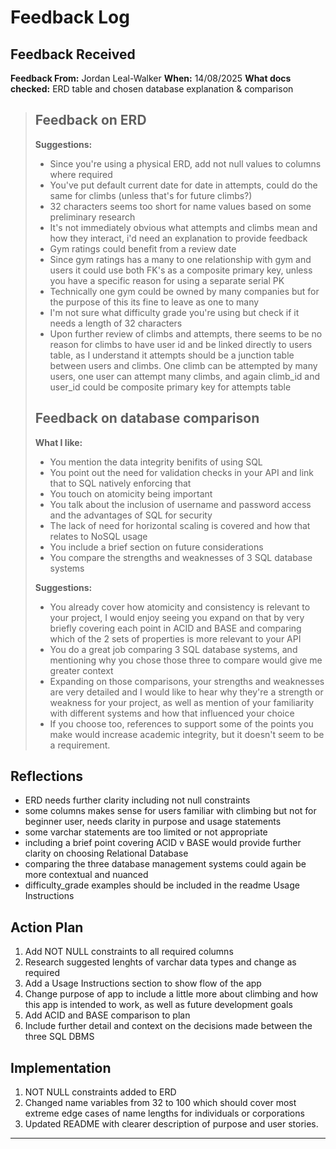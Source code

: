 # Feedback Log

## Feedback Received

**Feedback From:** Jordan Leal-Walker
**When:** 14/08/2025
**What docs checked:** ERD table and chosen database explanation & comparison

>## Feedback on ERD
>
>**Suggestions:**
>
>- Since you're using a physical ERD, add not null values to columns where required
>- You've put default current date for date in attempts, could do the same for climbs (unless that's for future climbs?)
>- 32 characters seems too short for name values based on some preliminary research
>- It's not immediately obvious what attempts and climbs mean and how they interact, i'd need an explanation to provide feedback
>- Gym ratings could benefit from a review date
>- Since gym ratings has a many to one relationship with gym and users it could use both FK's as a composite primary key, unless you have a specific reason for using a separate serial PK
>- Technically one gym could be owned by many companies but for the purpose of this its fine to leave as one to many
>- I'm not sure what difficulty grade you're using but check if it needs a length of 32 characters
>- Upon further review of climbs and attempts, there seems to be no reason for climbs to have user id and be linked directly to users table, as I understand it attempts should be a junction table between users and climbs. One climb can be attempted by many users, one user can attempt many climbs, and again climb_id and user_id could be composite primary key for attempts table
>
>## Feedback on database comparison
>
>**What I like:**
>
>- You mention the data integrity benifits of using SQL
>- You point out the need for validation checks in your API and link that to SQL natively enforcing that
>- You touch on atomicity being important
>- You talk about the inclusion of username and password access and the advantages of SQL for security
>- The lack of need for horizontal scaling is covered and how that relates to NoSQL usage
>- You include a brief section on future considerations
>- You compare the strengths and weaknesses of 3 SQL database systems
>
>**Suggestions:**
>
>- You already cover how atomicity and consistency is relevant to your project, I would enjoy seeing you expand on that by very briefly covering each point in ACID and BASE and comparing which of the 2 sets of properties is more relevant to your API
>- You do a great job comparing 3 SQL database systems, and mentioning why you chose those three to compare would give me greater context
>- Expanding on those comparisons, your strengths and weaknesses are very detailed and I would like to hear why they're a strength or weakness for your project, as well as mention of your familiarity with different systems and how that influenced your choice
>- If you choose too, references to support some of the points you make would increase academic integrity, but it doesn't seem to be a requirement.

## Reflections

- ERD needs further clarity including not null constraints
- some columns makes sense for users familiar with climbing but not for beginner user, needs clarity in purpose and usage statements
- some varchar statements are too limited or not appropriate
- including a brief point covering ACID v BASE would provide further clarity on choosing Relational Database
- comparing the three database management systems could again be more contextual and nuanced
- difficulty_grade examples should be included in the readme Usage Instructions

## Action Plan

1. Add NOT NULL constraints to all required columns
2. Research suggested lenghts of varchar data types and change as required
3. Add a Usage Instructions section to show flow of the app
4. Change purpose of app to include a little more about climbing and how this app is intended to work, as well as future development goals
5. Add ACID and BASE comparison to plan
6. Include further detail and context on the decisions made between the three SQL DBMS

## Implementation

1. NOT NULL constraints added to ERD
2. Changed name variables from 32 to 100 which should cover most extreme edge cases of name lengths for individuals or corporations
3. Updated README with clearer description of purpose and user stories.

---

